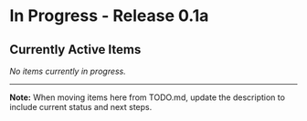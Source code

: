 # In Progress - Release 0.1a

## Currently Active Items

*No items currently in progress.*

---

**Note:** When moving items here from TODO.md, update the description to include current status and next steps. 